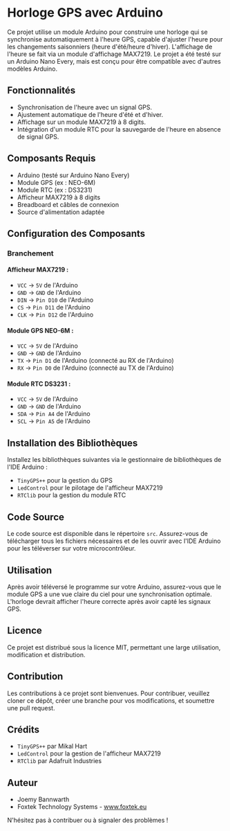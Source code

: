 # Horloge GPS avec Arduino

Ce projet utilise un module Arduino pour construire une horloge qui se synchronise automatiquement à l'heure GPS, capable d'ajuster l'heure pour les changements saisonniers (heure d'été/heure d'hiver). L'affichage de l'heure se fait via un module d'affichage MAX7219. Le projet a été testé sur un Arduino Nano Every, mais est conçu pour être compatible avec d'autres modèles Arduino.

## Fonctionnalités

- Synchronisation de l'heure avec un signal GPS.
- Ajustement automatique de l'heure d'été et d'hiver.
- Affichage sur un module MAX7219 à 8 digits.
- Intégration d'un module RTC pour la sauvegarde de l'heure en absence de signal GPS.

## Composants Requis

- Arduino (testé sur Arduino Nano Every)
- Module GPS (ex : NEO-6M)
- Module RTC (ex : DS3231)
- Afficheur MAX7219 à 8 digits
- Breadboard et câbles de connexion
- Source d'alimentation adaptée

## Configuration des Composants

### Branchement

#### Afficheur MAX7219 :
- `VCC` -> `5V` de l'Arduino
- `GND` -> `GND` de l'Arduino
- `DIN` -> `Pin D10` de l'Arduino
- `CS`  -> `Pin D11` de l'Arduino
- `CLK` -> `Pin D12` de l'Arduino

#### Module GPS NEO-6M :
- `VCC` -> `5V` de l'Arduino
- `GND` -> `GND` de l'Arduino
- `TX`  -> `Pin D1` de l'Arduino (connecté au RX de l'Arduino)
- `RX`  -> `Pin D0` de l'Arduino (connecté au TX de l'Arduino)

#### Module RTC DS3231 :
- `VCC` -> `5V` de l'Arduino
- `GND` -> `GND` de l'Arduino
- `SDA` -> `Pin A4` de l'Arduino
- `SCL` -> `Pin A5` de l'Arduino

## Installation des Bibliothèques

Installez les bibliothèques suivantes via le gestionnaire de bibliothèques de l'IDE Arduino :
- `TinyGPS++` pour la gestion du GPS
- `LedControl` pour le pilotage de l'afficheur MAX7219
- `RTClib` pour la gestion du module RTC

## Code Source

Le code source est disponible dans le répertoire `src`. Assurez-vous de télécharger tous les fichiers nécessaires et de les ouvrir avec l'IDE Arduino pour les téléverser sur votre microcontrôleur.

## Utilisation

Après avoir téléversé le programme sur votre Arduino, assurez-vous que le module GPS a une vue claire du ciel pour une synchronisation optimale. L'horloge devrait afficher l'heure correcte après avoir capté les signaux GPS.

## Licence

Ce projet est distribué sous la licence MIT, permettant une large utilisation, modification et distribution.

## Contribution

Les contributions à ce projet sont bienvenues. Pour contribuer, veuillez cloner ce dépôt, créer une branche pour vos modifications, et soumettre une pull request.

## Crédits

- `TinyGPS++` par Mikal Hart
- `LedControl` pour la gestion de l'afficheur MAX7219
- `RTClib` par Adafruit Industries

## Auteur


- Joemy Bannwarth
- Foxtek Technology Systems - www.foxtek.eu


N'hésitez pas à contribuer ou à signaler des problèmes !
